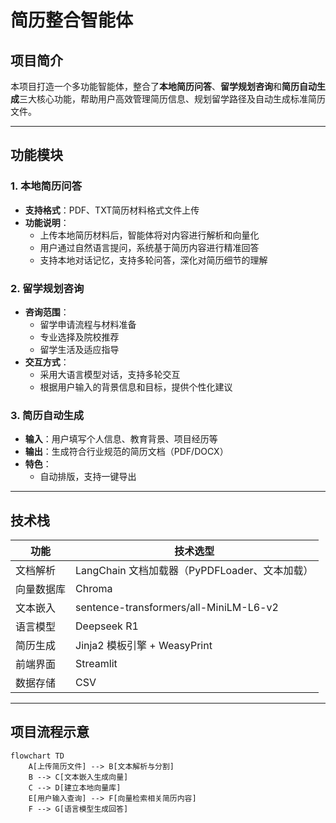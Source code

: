 # 简历整合智能体

## 项目简介
本项目打造一个多功能智能体，整合了**本地简历问答**、**留学规划咨询**和**简历自动生成**三大核心功能，帮助用户高效管理简历信息、规划留学路径及自动生成标准简历文件。

---

## 功能模块

### 1. 本地简历问答
- **支持格式**：PDF、TXT简历材料格式文件上传
- **功能说明**：
  - 上传本地简历材料后，智能体将对内容进行解析和向量化
  - 用户通过自然语言提问，系统基于简历内容进行精准回答
  - 支持本地对话记忆，支持多轮问答，深化对简历细节的理解

### 2. 留学规划咨询
- **咨询范围**：
  - 留学申请流程与材料准备
  - 专业选择及院校推荐
  - 留学生活及适应指导
- **交互方式**：
  - 采用大语言模型对话，支持多轮交互
  - 根据用户输入的背景信息和目标，提供个性化建议

### 3. 简历自动生成
- **输入**：用户填写个人信息、教育背景、项目经历等
- **输出**：生成符合行业规范的简历文档（PDF/DOCX）
- **特色**：
  - 自动排版，支持一键导出

---

## 技术栈

| 功能         | 技术选型                         |
| ------------ | -------------------------------- |
| 文档解析     | LangChain 文档加载器（PyPDFLoader、文本加载） |
| 向量数据库   | Chroma                   |
| 文本嵌入     | sentence-transformers/all-MiniLM-L6-v2 |
| 语言模型     | Deepseek R1    |
| 简历生成     | Jinja2 模板引擎 + WeasyPrint |
| 前端界面     | Streamlit                       |
| 数据存储     | CSV        |

---

## 项目流程示意

```mermaid
flowchart TD
    A[上传简历文件] --> B[文本解析与分割]
    B --> C[文本嵌入生成向量]
    C --> D[建立本地向量库]
    E[用户输入查询] --> F[向量检索相关简历内容]
    F --> G[语言模型生成回答]

